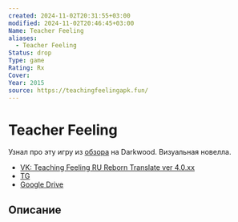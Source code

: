 ```yaml
---
created: 2024-11-02T20:31:55+03:00
modified: 2024-11-02T20:46:45+03:00
Name: Teacher Feeling
aliases:
  - Teacher Feeling
Status: drop
Type: game
Rating: Rx
Cover: 
Year: 2015
source: https://teachingfeelingapk.fun/
---
```


# Teacher Feeling

Узнал про эту игру из [обзора](https://youtu.be/mmgpe1oX1v0?si=lXWwQcknLnA8xobW) на Darkwood. Визуальная новелла.

 - [VK: Teaching Feeling RU Reborn Translate ver 4.0.xx](https://vk.com/novelstranslate)
 - [TG](https://t.me/+A-80psIkJbg3NzQy)
 - [Google Drive](https://drive.google.com/drive/u/0/folders/1P0JzafO-MEeT79yUzuB3woLPgNOiQiXq?hl=ru)

## Описание


